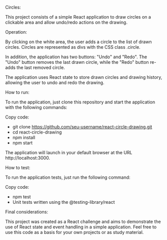 Circles:

This project consists of a simple React application to draw circles on a clickable area and allow undo/redo actions on the drawing.

Operation:

By clicking on the white area, the user adds a circle to the list of drawn circles. Circles are represented as divs with the CSS class .circle.

In addition, the application has two buttons: "Undo" and "Redo". The "Undo" button removes the last drawn circle, while the "Redo" button re-adds the last removed circle.

The application uses React state to store drawn circles and drawing history, allowing the user to undo and redo the drawing.

How to run:

To run the application, just clone this repository and start the application with the following commands:

Copy code: 

- git clone https://github.com/seu-username/react-circle-drawing.git <br>
- cd react-circle-drawing <br>
- npm install <br>
- npm start <br>

The application will launch in your default browser at the URL http://localhost:3000.

How to test:

To run the application tests, just run the following command:

Copy code:

- npm test <br>
- Unit tests written using the @testing-library/react <br>

Final considerations:

This project was created as a React challenge and aims to demonstrate the use of React state and event handling in a simple application. Feel free to use this code as a basis for your own projects or as study material.

